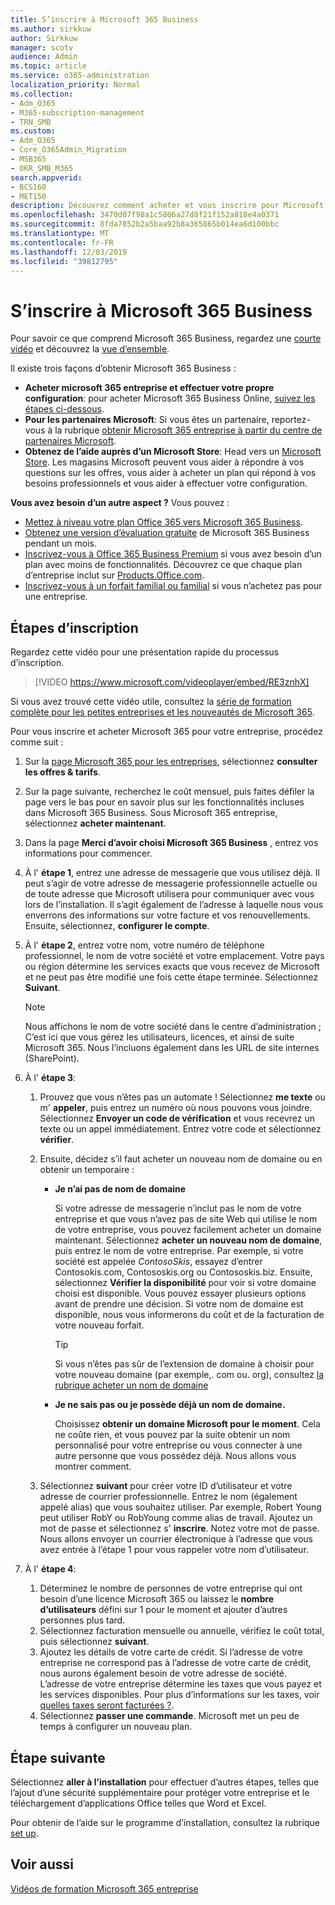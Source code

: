 ```yaml
---
title: S’inscrire à Microsoft 365 Business
ms.author: sirkkuw
author: Sirkkuw
manager: scotv
audience: Admin
ms.topic: article
ms.service: o365-administration
localization_priority: Normal
ms.collection:
- Adm_O365
- M365-subscription-management
- TRN_SMB
ms.custom:
- Adm_O365
- Core_O365Admin_Migration
- MSB365
- OKR_SMB_M365
search.appverid:
- BCS160
- MET150
description: Découvrez comment acheter et vous inscrire pour Microsoft 365 Business.
ms.openlocfilehash: 3470d07f98a1c5806a27d8f21f152a818e4a0371
ms.sourcegitcommit: 8fda7852b2a5baa92b8a365865b014ea6d100bbc
ms.translationtype: MT
ms.contentlocale: fr-FR
ms.lasthandoff: 12/03/2019
ms.locfileid: "39812795"
---
```

# <a name="sign-up-for-microsoft-365-business"></a>S’inscrire à Microsoft 365 Business

Pour savoir ce que comprend Microsoft 365 Business, regardez une [courte vidéo](https://go.microsoft.com/fwlink/?linkid=2109651) et découvrez la [vue d’ensemble](microsoft-365-business-overview.md).

Il existe trois façons d’obtenir Microsoft 365 Business :
- **Acheter microsoft 365 entreprise et effectuer votre propre configuration**: pour acheter Microsoft 365 Business Online, [suivez les étapes ci-dessous](#sign-up-steps).
- **Pour les partenaires Microsoft**: Si vous êtes un partenaire, reportez-vous à la rubrique [obtenir Microsoft 365 entreprise à partir du centre de partenaires Microsoft](get-microsoft-365-business.md#get-microsoft-365-business-from-microsoft-partner-center).
- **Obtenez de l’aide auprès d’un Microsoft Store**: Head vers un [Microsoft Store](https://go.microsoft.com/fwlink/?linkid=2109652). Les magasins Microsoft peuvent vous aider à répondre à vos questions sur les offres, vous aider à acheter un plan qui répond à vos besoins professionnels et vous aider à effectuer votre configuration.

**Vous avez besoin d’un autre aspect ?** Vous pouvez :
- [Mettez à niveau votre plan Office 365 vers Microsoft 365 Business](migrate-to-microsoft-365-business.md).
- [Obtenez une version d’évaluation gratuite](https://go.microsoft.com/fwlink/p/?linkid=2102309) de Microsoft 365 Business pendant un mois.
- [Inscrivez-vous à Office 365 Business Premium](https://go.microsoft.com/fwlink/p/?LinkID=510935) si vous avez besoin d’un plan avec moins de fonctionnalités. Découvrez ce que chaque plan d’entreprise inclut sur [Products.Office.com](https://go.microsoft.com/fwlink/?linkid=2109397).
- [Inscrivez-vous à un forfait familial ou familial](https://go.microsoft.com/fwlink/?linkid=2109398) si vous n’achetez pas pour une entreprise. 

## <a name="sign-up-steps"></a>Étapes d’inscription

Regardez cette vidéo pour une présentation rapide du processus d’inscription.

> [!VIDEO https://www.microsoft.com/videoplayer/embed/RE3znhX] 

Si vous avez trouvé cette vidéo utile, consultez la [série de formation complète pour les petites entreprises et les nouveautés de Microsoft 365](https://support.office.com/article/6ab4bbcd-79cf-4000-a0bd-d42ce4d12816).

Pour vous inscrire et acheter Microsoft 365 pour votre entreprise, procédez comme suit :

1. Sur la [page Microsoft 365 pour les entreprises](https://go.microsoft.com/fwlink/?linkid=2109654), sélectionnez **consulter les offres & tarifs**. 
2. Sur la page suivante, recherchez le coût mensuel, puis faites défiler la page vers le bas pour en savoir plus sur les fonctionnalités incluses dans Microsoft 365 Business. Sous Microsoft 365 entreprise, sélectionnez **acheter maintenant**.
3. Dans la page **Merci d’avoir choisi Microsoft 365 Business** , entrez vos informations pour commencer.
4. À l' **étape 1**, entrez une adresse de messagerie que vous utilisez déjà. Il peut s’agir de votre adresse de messagerie professionnelle actuelle ou de toute adresse que Microsoft utilisera pour communiquer avec vous lors de l’installation. Il s’agit également de l’adresse à laquelle nous vous enverrons des informations sur votre facture et vos renouvellements. Ensuite, sélectionnez, **configurer le compte**.
5. À l' **étape 2**, entrez votre nom, votre numéro de téléphone professionnel, le nom de votre société et votre emplacement. Votre pays ou région détermine les services exacts que vous recevez de Microsoft et ne peut pas être modifié une fois cette étape terminée. Sélectionnez **Suivant**.
    > [!NOTE]
    > Nous affichons le nom de votre société dans le centre d’administration ; C’est ici que vous gérez les utilisateurs, licences, et ainsi de suite Microsoft 365. Nous l’incluons également dans les URL de site internes (SharePoint).
6. À l' **étape 3**:

    1. Prouvez que vous n’êtes pas un automate ! Sélectionnez **me texte** ou m' **appeler**, puis entrez un numéro où nous pouvons vous joindre. Sélectionnez **Envoyer un code de vérification** et vous recevrez un texte ou un appel immédiatement. Entrez votre code et sélectionnez **vérifier**.
    2. Ensuite, décidez s’il faut acheter un nouveau nom de domaine ou en obtenir un temporaire :

        - **Je n’ai pas de nom de domaine** 
        
            Si votre adresse de messagerie n’inclut pas le nom de votre entreprise et que vous n’avez pas de site Web qui utilise le nom de votre entreprise, vous pouvez facilement acheter un domaine maintenant. Sélectionnez **acheter un nouveau nom de domaine**, puis entrez le nom de votre entreprise. Par exemple, si votre société est appelée *ContosoSkis*, essayez d’entrer Contosokis.com, Contososkis.org ou Contososkis.biz. Ensuite, sélectionnez **Vérifier la disponibilité** pour voir si votre domaine choisi est disponible. Vous pouvez essayer plusieurs options avant de prendre une décision. Si votre nom de domaine est disponible, nous vous informerons du coût et de la facturation de votre nouveau forfait. 
       
            > [!TIP]
            > Si vous n’êtes pas sûr de l’extension de domaine à choisir pour votre nouveau domaine (par exemple,. com ou. org), consultez [la rubrique acheter un nom de domaine](https://go.microsoft.com/fwlink/?linkid=2109700)
        
        - **Je ne sais pas ou je possède déjà un nom de domaine.** 
        
             Choisissez **obtenir un domaine Microsoft pour le moment**. Cela ne coûte rien, et vous pouvez par la suite obtenir un nom personnalisé pour votre entreprise ou vous connecter à une autre personne que vous possédez déjà. Nous allons vous montrer comment.

    3. Sélectionnez **suivant** pour créer votre ID d’utilisateur et votre adresse de courrier professionnelle. Entrez le nom (également appelé alias) que vous souhaitez utiliser. Par exemple, Robert Young peut utiliser RobY ou RobYoung comme alias de travail. Ajoutez un mot de passe et sélectionnez s' **inscrire**. Notez votre mot de passe. Nous allons envoyer un courrier électronique à l’adresse que vous avez entrée à l’étape 1 pour vous rappeler votre nom d’utilisateur.
7. À l' **étape 4**: 

    1. Déterminez le nombre de personnes de votre entreprise qui ont besoin d’une licence Microsoft 365 ou laissez le **nombre d’utilisateurs** défini sur 1 pour le moment et ajouter d’autres personnes plus tard. 
    2. Sélectionnez facturation mensuelle ou annuelle, vérifiez le coût total, puis sélectionnez **suivant**. 
    3. Ajoutez les détails de votre carte de crédit. Si l’adresse de votre entreprise ne correspond pas à l’adresse de votre carte de crédit, nous aurons également besoin de votre adresse de société. L’adresse de votre entreprise détermine les taxes que vous payez et les services disponibles. Pour plus d’informations sur les taxes, voir [quelles taxes seront facturées ?](https://go.microsoft.com/fwlink/?linkid=2109701).
    4. Sélectionnez **passer une commande**. Microsoft met un peu de temps à configurer un nouveau plan.

## <a name="whats-next"></a>Étape suivante

Sélectionnez **aller à l’installation** pour effectuer d’autres étapes, telles que l’ajout d’une sécurité supplémentaire pour protéger votre entreprise et le téléchargement d’applications Office telles que Word et Excel.

Pour obtenir de l’aide sur le programme d’installation, consultez la rubrique [set up](set-up.md).

## <a name="see-also"></a>Voir aussi

[Vidéos de formation Microsoft 365 entreprise](https://support.office.com/article/6ab4bbcd-79cf-4000-a0bd-d42ce4d12816)

